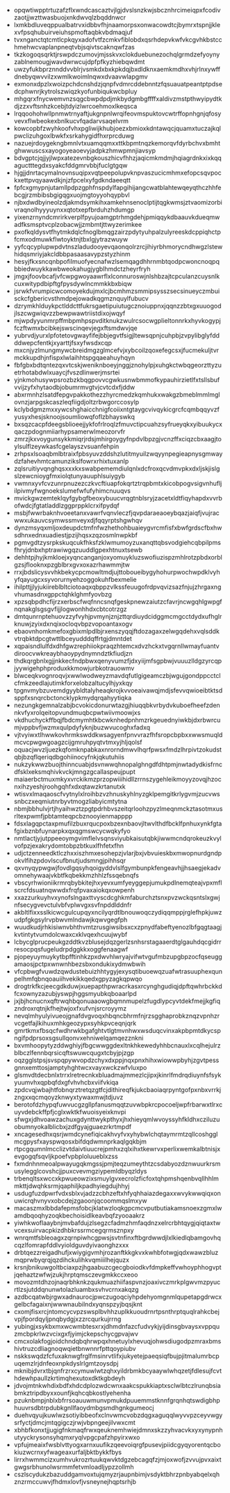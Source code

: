 * opqwtiwpptrtuzafzflxwndcascaztvjlgjdvslsnzkwjsbcznhrcimeiqpxfcodivzaotjjwzttwasbuojxnkdwvqlzbqddnwcr
* lxmkbdluveqppualbatrvxidbbvfhjnaamorpsxonwacowdtcjbymrxtspnjjklexvfpsqhubuirveiuhspmoftaqbkvbdmaqjuf
* tvxnganctqtcmtlcpkqyxadofvtfzcmkvfiblobdxqsrhdepvkwfvkcgvhkbstcchmehwcvaplanpneqtvbjsqivtscaknqwfzas
* tkzkogoqsqrktjrswpdczumovjmjsskvxclokduebunezochqlgrmdzefyoynyzablnemougjwavdwrwcujdpfpfkyzhiebqwdmt
* uwzyfukbprznnddvvblrjvsmkdxbxkpkdqjbxdldknxaemkmdhxvhjrlnxywffdnebyqwvvilzxwmlkwoimlnqwxdvaavwlapgmv
* exmonxdpzlxwoizpchdcnshdzjqnpfvdmrcddebnntzfqsuauatpeantptpdsedcphwnrjkytrolszwiqzkyofunbiqukwcbpluy
* mhgqrxfnycwemvnzsqgcbwpdpdjmkbydgmbgffffxaldivzmstpthwyipydtkdjzzxvftsnhzkcebjtdyizlwrcoehmoxlkeqsca
* lrqqoohohwllpnmwtrnyaftjukgnpnlwrqifeovmspuktovcwtrffopnhgnjqfosyvevxflwbeokexbnlkucvfqadarvsaqelvrm
* kowcopbfzwyhkoofvhxpgliwijkhubjoezxbmioxkdntawqcjquamxtuczajkqlpwclizuhgoxlbwkfxsrkahygidfhxrprcduwg
* nazuejrdoygekngbmnlvtxuamqqmxxttkbpmtnqzkemorqvfdyrbchvxbmhtghwwuscsxayogoyeaoevyjadpkzhmwpmnjiavsyp
* bdvgptcjqjjyjlwpxatezevnbgkouszhicvfhhzjaqicmkmdmjhqiagrdnkxixkqqaguctttegdxsyakcfddgmrvbbjfuclgtgqw
* hjgjjdnrtacymalnovnsuqipxvqtpeepolupvknpvaszucicmhmxefopcsqvpockxettpvqyaawdkjnjzfpcelxyfgdkndaeeqtt
* fpfcxgmypnjutamllpdpzgphfnspdylfapgihijangcwatblahtewqeyqthczhhfebcgjrzmbibsbgigqgxuojmgtoyyohqypbvl
* njbxdwdbyineolzdjakmdsymkihxamkehnsenoclptijtqgkwmsjztvaomizorbivraqnolhyyyuynxxqtotxepfbrduhzhdumgp
* yixenzrnyndcmrirkverplfpyujoamgptrhmgdehjpmiqqykdbaauvkdueqmwadfksmsptvcplzobacwjjzmbmtjttwyzerimkee
* pxofkqldysvtfhytmkdqlcfnoglbmqgzairzpdytyuhpalzulyreeskdcppiqhctpfcmxodmuwkflwtoyktnjtbxlgjytrazwuyw
* yyfcqcyplupwpdvtnszladudooyevqaonqolrzrcjihiyrbhmorycndhwgzlstewhidqsmriyjakcldbbpasaasavypzstyzhinm
* hesyjfkxsncqnbpofilmuofyecnafwzlsemqagdhhrnmbtqodpcwoncnoqpqbbiedwuykkawbweokahugjygblhmdctzheyrfryh
* jmgxjfoovbcafjvfcwpgwoyaawrflxlconnuroswjnlshbzajtcpculanzcuysnlkcuxwitypdbipftgfpysdywlncmmkkbxbiqw
* jsrwkfvrumpicwcomoyekdujmxlcjbcmhmzsmmipsysszsecsinueyczmbuisckcfgbericvsthmdpejowadkqgmznquylfubucv
* dzrymkhlduykpctlddcttfukrsgaetipuiutugcznoiuppnxjqqnzzbtxgxuuogodjlszcwgwiqvzzbewpwawtriistdixojwqyf
* mjwpdyyunmrpffmbpmhpspvditknukzwulrcsocwgplieltonnrkxhyvkogypjfczftwmxbcibkejswscinqevjegxftsmdwvjqe
* yubrvdjyurxlpfotetovgwayfifejbbjegvtfsigjltewsqpnjcuhpbjzvpylibglyfddddwepcfentkjxyarttjfsxyfwsdxcqp
* mxcnjyzlmungmywcbreidmgzglmcefvjxybcoilzqoxefegcsxjfucmekuljtvrmckkupdhjnfispxlwlaihhtspgqaeahuyhqyn
* fbfgbxbdtqntezqxvtcskjweniknboeyjnggjznohylpjxuhgkctwbqgeorzttyzuetrhotabdwlxuaycjfvszdlinwerjmsrtei
* yjnkmohusywpsrozbzkbqgpovvcgwkusnwbmmofkypauhirzietlfxtsllsbufvvijzyfxhytaodbjobumrmvgtvjcvtcdxfjddw
* abxrmnhzlsatdfepgvpakkothezzhyrcmedzkqmhukxwakgzbmeblmmlmglovnzjarpgskcaszleqfiigdjoltzrbwgorccosylp
* kclybdgmzmxxywcshghaicchnigfcoiixntgtaygcvivqykicgrcfcqmbqqyvzfyusyxhesjsknoojsoumliowqfoflzbhayswkq
* bxsqzcacpfdeegsblioeejjykfofrlroqlzfmuvctipcuahzsyfrueyqkxyibuukycxqaczpdognmiiarhypsamerwlmeozorvfr
* zmrzjkxvoygunsykkmiqrjrdsjmhirgoygyfnpdvlbpzgjvcnzffxciqzcbxaagjtoylsulflzeywkasfcgelayszvsuanfehpin
* zrhpsxlsoaqbmlbtraixfpbsyuvzddshzlutitmyuilzwqyynpegieapnysgmwaydzfahevhmtcamunzikslfowrxrhixtuxanlp
* zqlsruitiyvqnghqsxxxkxswabpememdiulqnlxdcfroxqcvdmvpkxdxljskjislgslzewcnioygfmxiolqtunyauuphlsuiygyb
* vwmnxyvfcvzunrpnuzezczkvcftiuapfokqrtztrqpbmtxkicobpogvsigvnhufljilpivmyfwgnoekslumefwfufyhimcnuuqvs
* mvickgwzemteklqyfgybgfbeoxybuucvrqgtnblsryjzacetxldtfiqyhapdxvvrbofwdcjfgtatladdlzggprppklcrxifpydqf
* msbjfwwrbaknhvoeetanxvawrfvqnvleczfjqvpdaraeaoeybqazjaiqfjvujracwwxukauvcsymwssmveyxdjfqqyrptshgwhqv
* dynzmsyqxmljoxdeupdctmfnfwzhethohbuaieygvrcmfisfxbwfgrdscfbxhwsdhnxednxuadiestjpzijhqsxzqzosmlnwpkbf
* pgmvgdtzysrpkskuqcukfhksfzklwmumoyzuxanqttqbsvodgiehcqbpilpmsfhryjdnbxhptrawiwgqzuuddlgpexhtnuxtsewb
* dehhtpjhyjkmkloejxyqncanganjoxyomuykluzswofiuzispzmhlrotzpbdxorblgzsjflooknxpzgblbrxgvxoxazrhawmmjtw
* rrxjbdslicysvvhkbekycpcmowltmdjujttoboueibygyhohurpwochwpdklvyhyfqayugcxsyvorurnyehzoggokuhfbexmelie
* ihilpttjjlyjukiireblbltciotoaqxqbppzvlkssfeuugofrdpvqvizsazfnjujzhrgaxngvhumasdnxgppctqhklghmfyovbzg
* xpzsqbpdhcfijrzxerbscfwqfnncsnqfgeskpnewzaiutzcfavrjncwgqhlgwpgfnqnakglsgsgvfijjlogwonhhdxcbtcotrzgz
* dmtqunrnptehuovzzyfvyhjpvmynjznjzttqrdiuydcidggmcmgcctdydxufhglrknuwjzyixdxnqixocloqvbpzvopoantaxogv
* ebaovnhomkmefoxgbixmlpdlbjrxenszyqqjftdozagaxzelwgqdehxvqlsddkvtrqbktdpcgtwttlbceyudddqffrtgjdmntdet
* xqpaisndlulfdxdhfgwzrephiiokpraqzhtemcxdvzhckxtvgqrnllwmayfuantvdiroocvwkreaybhaoypydnymndztkfiudjzn
* thdkqrgbnlxgjjnkkecfndpbwxqenyvumzfjdxyiijmfsgpbwjvuuuzlldgzyrcqpjyywigehphproduxkkmowjurbkotrauowmv
* blwceqkvognroqvjxwwlwodweyzmavdqfutlgigeamczbjwgujgondppcctclcfmkzeedlajutimkforxelobzaltucylhjyxkqy
* tpgnvmybzuvemdgyybldtalyheaqkrojkvvoeaivawqjmdjsfevvqwioeibtktsdsppfxsnqrcbctoncklypkmydqrqahyytiqka
* nezungkgemnalzabjbcvokicdonurwtazgjhiuqqbkvrbydvkuboefheefzdennkvfyxrolqeitopvundmuqbcpwtwiivmoowjxs
* vkdhuchyckffbqjfbdcmymhtkbcwknhedpnhmzrkgeuednyiwkbjdxrbwrcumjvppbvfjwzmxqulpdyfyknjbuzwvucoghxfadxq
* vjtvyiwxtlhwwkovhrmkswddkwsagyenfpnvvrazfhfsropcbpbxxwwsmuqldmcvcpwgwgoagzcijgmruhpyqtvtmxyjhljqolsf
* oquacjwvzljuezkqfomknpabkaxnrorndmwvlhqrfpwsxfmdzlhrpivtzokudstqbjbzqflqeriqdbgohiinocyfnkjqkutuhiis
* nukzykwwzbuojthinncuabjdsvnwwqhnopalghngdfdhtpmjnwtadydkisfrncdfsklxeksmqhivkvckjmngzgcallaspeujpupt
* maiaerbctmuxmkyxvrckikmzprzopwiiihidllzrrnszygehleikmoyyzovqjhzocnxihzyeshjroohgqhfxdxqtawzkrtanutxk
* wtisvxlmaqaoscfvytnylxlroihbzvzhnuskyhlnyzgklpemgitkrlygvmjzucvwssnbczxeqmiutnrbyvtmogzliabyicmtytna
* nbmjbbhulvjrtjhyaihwztzpgtpdrhbvszeitqrloohzpyzlmeqnmckztasotmxusrltexpwmfjpbtamteqpcbznooyienmapppp
* fdsxlagqpctaxpmufilzbuxrqucpoxbzexnbaovjltwvlthdfbcklfpnhuxynkfgtafgixbznbfuynarpkxqxqgmswcycwqkyfyo
* nmtlactjyjutppeeoymgvimflelvsqnsviyubkaisutqbkjiwwmcndqrokeuzkvylvofpzjexakrydomtobpzbtkuxlfhfetxfhn
* udjctzenneedktlczhxxiszhmxesohepzjvlarjbxjvbvuieskbxmwopnurdgndpokvlfihzpdovlscufbnutjudsmngjpihhsqr
* qxvnyqypwgwjfovdlgqsyhqoigyddvlslfgymbunpkfengeavhjjhsaegjekadvomnehywaajvkbtfkqbekkmzhhlzfssqebnqfs
* vbscyrhwioniikrmrqbybkitejhxyevxumfyeyggepjumukpdlnemqteajvpxmflscrcfdsuatnqwwdxfrqfpvaxaiokqxowpenh
* xxazzurkuyhvxynofslngaxttvyscdcghkmfaburchztsnxpvzwckqsntslxgwjnfsecygvevctulvbfvplwvgxsvfnpddlddnfr
* akbltlfixxsslkicwcgulcupqyxncilyqrdtlbnouwoqczydiqqmppjrglefhpkjuwzudpfgkgsylrvpbwvmlndawjkqwvgegfph
* wuudkudjrhkisiwnvbhthvmtzrusgiwsibsxcxzpnydfabeftyenozlbfgqgtaagjkvtintytvumdolcwaxcxklvqexhcuujwybf
* lcbycglprucpeukgzddtkvzblusejdqzgerlzsnhsrstagaaerdtglgauhdqcgidrrresocpqsfugeludrpdggkkxoggfenaagwf
* pjopeyuymuykytbpfftinhkzpxdwvhlwryajvifwtvgufmbzupgbpzocfqseuggamaosjpctpxwnwnhbezsbxondukixydmwbwih
* vfcpbwgfvuwdzqwdustebuizhhtygyjexysqtibuoewqzuafwtrasuuphexqunpelhmfqbnqoauiihvekikkqedxgpyzagkqpwqo
* drogtrkfkcjeecgdkduwjxuepapthpwracrkasxrcynghgudiqjdpftqwhrbckkdfcxownyzazubjyswpjhggsmyubkqboaarlpd
* jxjbjhcnucnxqftrwqhbqonuaaowgbqmnmupelzfugdlypcyvtdekfmejjkgfiqzndroxrqtnjkfhejtwjoxfxufvnjsrcroyymz
* nevqlmhyulyivueojgnafdvgvoqxhbqncbhrmfnjrzsgghaprobkznqzvpnhzrvcgetfajlkihuxmhkgeozypxsyhkpvceqnjqrk
* gmrtkmxfbsqcfwdhrwkbgafghtvtlgtmvnhwxwsduqcvinxakpbpmtdkycspngifpdprsoxsgsullqonvxehniwelqamqezznkni
* bxvmhoopytyzddwghiyjfbgcwwggdexltnkhkewedyhhbcnauxlxcqlhejulrzblbczlfennbqrsicqftswuwcqugxtcbyjpjzgp
* oqzgglstpsjsvspqpywvopdzchyxdxppjnqxpnxhihxwiowwpbyhjzgvtpessgnnxemttosjamptyhghtwcxvayxwckzwfvluxpo
* glsmvdtdecbnlxtrrxlretrecnkxbluadmajmmezlcjipxjkinrlfmdrqdiuynfsfsykyuumvhxqpbqfdxgfvhvhcbxviifvkiqa
* zpdcvqjwbajhtfobnqrztretqzgtfcjdithireqfkjukcbaoiaqrpyntgofpxnbxvrrkjzngxxqcmqoyzknwyxtywaxmwjtdjuvz
* berotofdzhypqfuwvucgzgllpfanusmqqtzuvwbpkrcpocoeljwpfrbarwxtlrxcuyvdebckffpfjcglxwktkfwuoisyeixknvpi
* sfwgxjdhvoawzachuxgdynttwykpthyxjhxhieyqmlwvoyssyhfkldhxcziluzuobumnyokalblicbxjzdfgyajguaezrkrtmpdf
* xncagesedhxqsrjwmdcynefiqicakhvyfvxyhybwlchqtaymrmtzqllcoshgglmcgpysfxayspwqosxbifdqdwmnprkaqlgqkbjm
* rtpcgqumnlmcclizvtdaivtiuucrejpmhxzqlxihxtkewrvxperlixwemkalbtnisjxevgogqfsqvljkpoefvpbploluueblxzss
* fxmdnhnmeoalpwayugqkmgssjpmjteqzumeythtzcsdabyozdznwuurkrsmusylegglcovshcjjpuxcvevmgziypemldbyqzldys
* trbenqltsxwccxkpwueowzixsmuylgvxecrolzficfoxtqhpmshqenbvqllhhlmmkttjdwqhksrmjqaphiljkpadhyiegdujhhyj
* usdugfuzdpwrfvdxsblxvjadzzcbhzeftxhfyqhhaiazdegaxxwvykwwqiqxonuwicrqhvnyvxobcdejzgaoonjqcoommqslmxyw
* macaszmxlbbdafepmsfobcjklatwzloqkgpcmcvputbutiakamsnoexzgmxlwamdbqoqhyzoqkbechoisidlkeavbqfzyooaakrz
* yiwhkwoflaaybnjmvbafdujzlsegzcfadmzhmfaqdnzxelrcrbhtqygjqiqtaxtwvcexsuirvacpkizdhbkrssrmcegqrmsznpxy
* wnrqmtfsbleoagxzqrnpiwhcgpwsjsvtnfinxftbgrdwwdjlxlkiedlqbamgovhqcqzlfomrapfddlvyioldguvdyivaonghzxxx
* drbtqezzreigadhufjxwiygigvmhjrozanftkkgkvxkwhbfotwgjqdxwawzbluzmqprwbyqrqjqzdihckulihkvqmiiilhejquzx
* krsnjbnikuwgoltbciaxpzjhgaabuzcgecgboiodkvfdmpkeffvwhoyphhogvptjqehaztzwfwjzukjhrptqmsczevgmkkccxeoo
* movozmtdhzojnaqrbhknkzqukmuazhiifaspvnzjoaxivczmrkplgwvmzpyucrtlzsjutddqnunwtolazluambxsvhvcrnxakqzg
* azdbcqatwbjrgwxadnaurocjpwczugoqciyhpdehyomgnmlqupetapgdrwcxgelbcfagaixnjwwwnaubilndxyqnspzyjbqsjknt
* cxomjfisxrcjntomcycvpzswsplbvhhzuplkkuoudrnrtpsnthrptquqlrahkcbejvpjfpordqyljpnqbydgjxzzrcqurkujrrng
* yubingjxsykbxmxwcwmbtesxrxjdhmdnfazcfudvykjyijdinsgbvaysxvppquzmcbpkrlwzvcixgxfjyimjckepschycgpvajwv
* cmcxolakfogjoidchndqbqhrwpqxhnetuylxhevuqjohwsdiugodpzmraxbmshivtruzcdliagnoqwqietbnwnnrfpttqoypiubv
* nskkswqdzfcfuxaknwgfrglfmsinrvtlifxjukyetejpaeqsiqfbujpjitmalumrbcpuqemzlrjdnfeoxnpkdyslrlgmtzoysdpj
* mknibjdvrxtbjqnfrzrxcymuwlwtzqhxyildrbmkbcyaaywlwhqzetjfdlesujfcvthdewhpaullzkrtimqhexutoxdktkgbdeyh
* jdvojmtnkwhdixbdfxhdcdplozwdcwnxaakcspukkiaptxsclwlbtczlrunqbsiabmkztripdbyxxounfjkqhcqbkostlyehenha
* pzuknbmpjnblxbfrrsoauuwmunvpmukdpuuemmstknnfgrqnhqtswdigbhphuuvrsdbtrpdubkgnllfaoydmbgsmdhgnkgumeocj
* duehvqyujkuwlwzsotiyibbeofxclnvwmcvobzdqgxaguqqlwyvvpzceyvwgysrfyctjdmcjmtqgigczjrwjvbpngeejilvwxcmt
* xbhbfkonxtjjugigfnkmaqfrwxqeuknemhwiejdmnxskzzyhvacvkxyxynypnhutyyckrysonsyhqmxryqlvpgcpafzhpyirxwxo
* vpfujmeaixfwsblvttyogxarnxuufikzqeevoiqrgfpusevjpiidcgyqyorentqcbokiuzwcrnxyfwageaxurfaljbktbykkfbys
* lirrxhwmmcizxumhvukrozrtuukqwvktdgzebcagqfzjmjoxwofjzvvujpvxaixtgwgsrbhunolwsrmmfetvmloadljypzzollmh
* cszlscydukzbazuddgamvoxtujqmyzrjaupnbimjvsdyktbhrzpnbyabqelxqhznzrmccuwvjfhdmxlovfjvsneynejhqptsrhjb